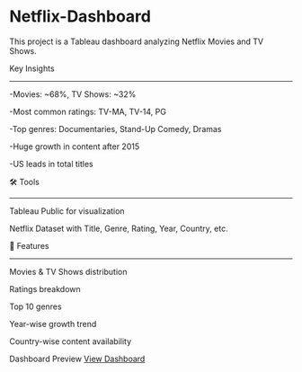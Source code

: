 # Netflix-Dashboard
This project is a Tableau dashboard analyzing Netflix Movies and TV Shows.

Key Insights <hr>
-Movies: ~68%, TV Shows: ~32%
  
-Most common ratings: TV-MA, TV-14, PG
  
-Top genres: Documentaries, Stand-Up Comedy, Dramas
  
-Huge growth in content after 2015
  
-US leads in total titles

🛠 Tools <hr>

Tableau Public for visualization

Netflix Dataset with Title, Genre, Rating, Year, Country, etc.

🚀 Features <hr>

Movies & TV Shows distribution

Ratings breakdown

Top 10 genres

Year-wise growth trend

Country-wise content availability

Dashboard Preview <a href="https://github.com/muaaz90/Netflix-Dashboard/blob/main/Netflix-Dashboard.png"> View Dashboard</a>  
